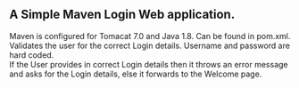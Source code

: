 ## A Simple Maven Login Web application.
Maven is configured for Tomacat 7.0 and Java 1.8. Can be found in pom.xml.<br>
Validates the user for the correct Login details. Username and password are hard coded. <br>
If the User provides in correct Login details then it throws an error message and asks for the Login details, else it forwards to the Welcome page. 
